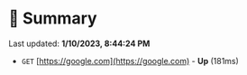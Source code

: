 # 📖 Summary
Last updated: **1/10/2023, 8:44:24 PM**

- `GET` [https://google.com](https://google.com) - **Up** (181ms)

